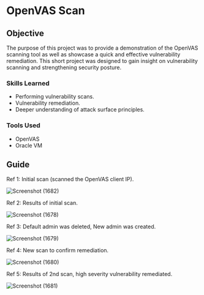 # OpenVAS Scan

## Objective

The purpose of this project was to provide a demonstration of the OpenVAS scanning tool as well as showcase a quick and effective vulnerability remediation. This short project was designed to gain insight on vulnerability scanning and strengthening security posture.

### Skills Learned

- Performing vulnerability scans.
- Vulnerability remediation.
- Deeper understanding of attack surface principles.

### Tools Used

- OpenVAS
- Oracle VM

## Guide
Ref 1: Initial scan (scanned the OpenVAS client IP).

![Screenshot (1682)](https://github.com/Cyber-ic5/OpenVAS-Scan/assets/169179159/0d9d8326-3730-4c3c-ab0f-7ba0b8df4781)

Ref 2: Results of initial scan.

![Screenshot (1678)](https://github.com/Cyber-ic5/OpenVAS-Scan/assets/169179159/09f44443-deea-46e6-ad78-91a7514c711a)

Ref 3: Default admin was deleted, New admin was created.

![Screenshot (1679)](https://github.com/Cyber-ic5/OpenVAS-Scan/assets/169179159/ce95cd70-ed59-463b-9a4d-e0aceb7df087)

Ref 4: New scan to confirm remediation.

![Screenshot (1680)](https://github.com/Cyber-ic5/OpenVAS-Scan/assets/169179159/879c727d-3357-4ff0-9484-d0487ad473ff)


Ref 5: Results of 2nd scan, high severity vulnerability remediated.

![Screenshot (1681)](https://github.com/Cyber-ic5/OpenVAS-Scan/assets/169179159/8afc7a68-578b-4f59-a226-0d1ec9f9593d)
